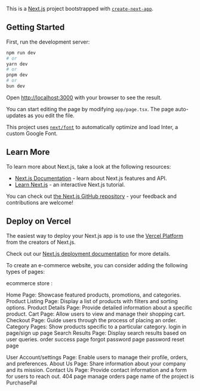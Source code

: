 This is a [Next.js](https://nextjs.org/) project bootstrapped with [`create-next-app`](https://github.com/vercel/next.js/tree/canary/packages/create-next-app).

## Getting Started

First, run the development server:

```bash
npm run dev
# or
yarn dev
# or
pnpm dev
# or
bun dev
```

Open [http://localhost:3000](http://localhost:3000) with your browser to see the result.

You can start editing the page by modifying `app/page.tsx`. The page auto-updates as you edit the file.

This project uses [`next/font`](https://nextjs.org/docs/basic-features/font-optimization) to automatically optimize and load Inter, a custom Google Font.

## Learn More

To learn more about Next.js, take a look at the following resources:

- [Next.js Documentation](https://nextjs.org/docs) - learn about Next.js features and API.
- [Learn Next.js](https://nextjs.org/learn) - an interactive Next.js tutorial.

You can check out [the Next.js GitHub repository](https://github.com/vercel/next.js/) - your feedback and contributions are welcome!

## Deploy on Vercel

The easiest way to deploy your Next.js app is to use the [Vercel Platform](https://vercel.com/new?utm_medium=default-template&filter=next.js&utm_source=create-next-app&utm_campaign=create-next-app-readme) from the creators of Next.js.

Check out our [Next.js deployment documentation](https://nextjs.org/docs/deployment) for more details.


To create an e-commerce website, you can consider adding the following types of pages:


ecommerce store :

Home Page: Showcase featured products, promotions, and categories.
Product Listing Page: Display a list of products with filters and sorting options.
Product Details Page: Provide detailed information about a specific product.
Cart Page: Allow users to view and manage their shopping cart.
Checkout Page: Guide users through the process of placing an order.
Category Pages: Show products specific to a particular category.
login in page/sign up page
Search Results Page: Display search results based on user queries.
order success page
forgot password page
password reset page
<!-- pending pages -->

User Account/settings Page: Enable users to manage their profile, orders, and preferences.
About Us Page: Share information about your company and its mission.
Contact Us Page: Provide contact information and a form for users to reach out.
404 page
manage orders page
name of the project is PurchasePal